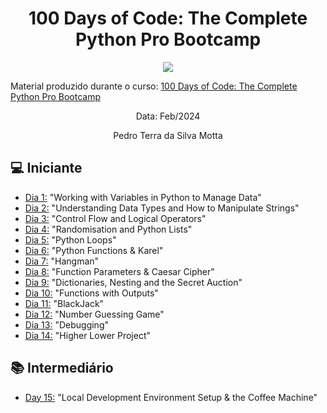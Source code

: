 <h1 align="center">100 Days of Code: The Complete Python Pro Bootcamp
</h1>

<p align="center">
  <img src="https://github.com/terramotta/100-days-python-bootcamp/assets/53800269/9a9ff310-29e7-4a29-b18a-a481110a807c">
</p>


Material produzido durante o curso: [100 Days of Code: The Complete Python Pro Bootcamp](https://www.udemy.com/course/100-days-of-code/)


<p align="center">
Data: Feb/2024  
</p>

<p align="center">
Pedro Terra da Silva Motta  
</p>



## 💻 Iniciante 
- [Dia 1:](https://github.com/terramotta/100-days-python-bootcamp/tree/main/dia01) "Working with Variables in Python to Manage Data"
- [Dia 2:](https://github.com/terramotta/100-days-python-bootcamp/tree/main/dia02) "Understanding Data Types and How to Manipulate Strings"
- [Dia 3:](https://github.com/terramotta/100-days-python-bootcamp/tree/main/dia03) "Control Flow and Logical Operators"
- [Dia 4:](https://github.com/terramotta/100-days-python-bootcamp/tree/main/dia04) "Randomisation and Python Lists"
- [Dia 5:](https://github.com/terramotta/100-days-python-bootcamp/tree/main/dia05) "Python Loops"
- [Dia 6:](https://github.com/terramotta/100-days-python-bootcamp/tree/main/dia06) "Python Functions & Karel"
- [Dia 7:](https://github.com/terramotta/100-days-python-bootcamp/tree/main/dia07) "Hangman"
- [Dia 8:](https://github.com/terramotta/100-days-python-bootcamp/tree/main/dia08) "Function Parameters & Caesar Cipher"
- [Dia 9:](https://github.com/terramotta/100-days-python-bootcamp/tree/main/dia09) "Dictionaries, Nesting and the Secret Auction"
- [Dia 10:](https://github.com/terramotta/100-days-python-bootcamp/tree/main/dia10) "Functions with Outputs"
- [Dia 11:](https://github.com/terramotta/100-days-python-bootcamp/tree/main/dia11) "BlackJack"
- [Dia 12:](https://github.com/terramotta/100-days-python-bootcamp/tree/main/dia12) "Number Guessing Game"
- [Dia 13:](https://github.com/terramotta/100-days-python-bootcamp/tree/main/dia13) "Debugging"
- [Dia 14:](https://github.com/terramotta/100-days-python-bootcamp/tree/main/dia14) "Higher Lower Project"

## 📚 Intermediário
- [Day 15:](https://github.com/terramotta/100-days-python-bootcamp/tree/main/dia15) "Local Development Environment Setup & the Coffee Machine"
